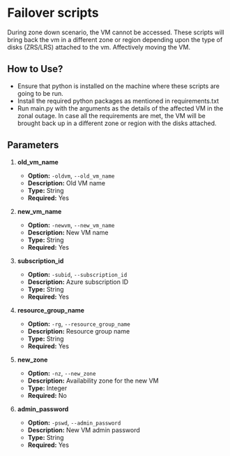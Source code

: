 # Failover scripts

During zone down scenario, the VM cannot be accessed. These scripts will bring back the vm in a different zone or region depending upon the type of disks (ZRS/LRS) attached to the vm. Affectively moving the VM. 

## How to Use? 

* Ensure that python is installed on the machine where these scripts are going to be run. 
* Install the required python packages as mentioned in requirements.txt
* Run main.py with the arguments as the details of the affected VM in the zonal outage. In case all the requirements are met, the VM will be brought back up in a different zone or region with the disks attached. 

## Parameters


1. **old_vm_name**
   - **Option:** `-oldvm`, `--old_vm_name`
   - **Description:** Old VM name
   - **Type:** String
   - **Required:** Yes

2. **new_vm_name**
   - **Option:** `-newvm`, `--new_vm_name`
   - **Description:** New VM name
   - **Type:** String
   - **Required:** Yes

3. **subscription_id**
   - **Option:** `-subid`, `--subscription_id`
   - **Description:** Azure subscription ID
   - **Type:** String
   - **Required:** Yes

4. **resource_group_name**
   - **Option:** `-rg`, `--resource_group_name`
   - **Description:** Resource group name
   - **Type:** String
   - **Required:** Yes

5. **new_zone**
   - **Option:** `-nz`, `--new_zone`
   - **Description:** Availability zone for the new VM 
   - **Type:** Integer
   - **Required:** No

6. **admin_password**
   - **Option:** `-pswd`, `--admin_password`
   - **Description:** New VM admin password
   - **Type:** String
   - **Required:** Yes